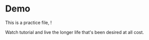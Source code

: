 # Demo

This is a practice file, !



Watch tutorial
and live the longer life that's been desired at all cost. 